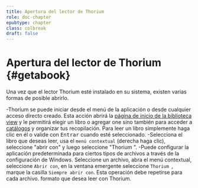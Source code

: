 ```yaml
---
title: Apertura del lector de Thorium 
role: doc-chapter
epubtype: chapter
class: colbreak 
draft: false
---
```

# Apertura del lector de Thorium  {#getabook}

Una vez que el lector Thorium esté instalado en su sistema, existen varias formas de
posible abrirlo.

-Thorium se puede iniciar desde el menú de la aplicación o desde cualquier
    acceso directo creado. Esta acción abrirá la [página de inicio de la biblioteca
    view]() y le permitirá elegir un libro o agregar
    one sino también para acceder a [catálogos]() y organizar tus
    recopilación. Para leer un libro simplemente haga clic en él o valide con
    <kbd>Entrar</kbd> cuando esté seleccionado.
-Selecciona el libro que deseas leer, usa el `menú contextual` (derecha
    haga clic), seleccione "abrir con" y luego seleccione "Thorium ".
-Puede configurar la aplicación predeterminada para ciertos tipos de archivos a través de
    la configuración de Windows. Seleccione un archivo, abra el menú contextual, seleccione
    `Abrir con`, en la ventana emergente seleccione `Thorium `, marque la casilla
    `Siempre abrir con`. Esta operación debe repetirse para cada archivo.
    formato que desea leer con Thorium.